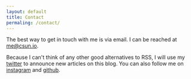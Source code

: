 ```yaml
---
layout: default
title: Contact
permaling: /contact/
---
```

The best way to get in touch with me is via email. I can be reached at [me@csun.io](mailto:me@csun.io).

Because I can't think of any other good alternatives to RSS, I will use my [twitter](https://www.twitter.com/cam_sun) to announce new articles on this blog. You can also follow me on [instagram](https://www.instagram.com/cameronsun_) and [github](https://www.github.com/csun).
